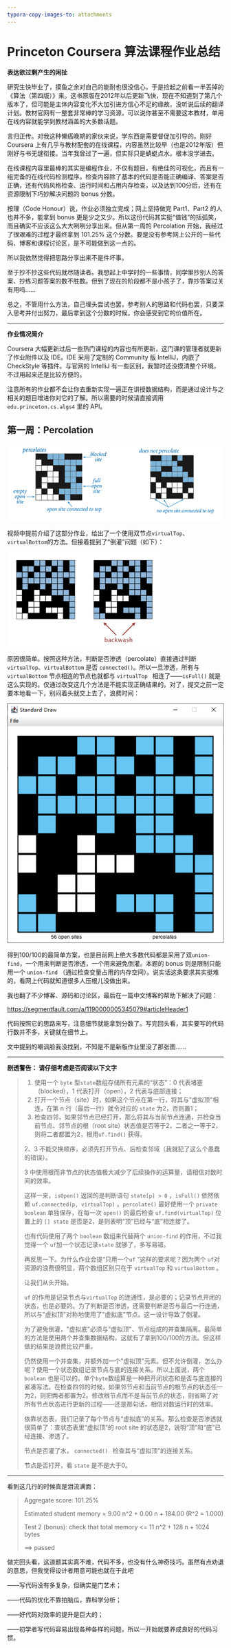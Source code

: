 ```yaml
---
typora-copy-images-to: attachments
---
```


# Princeton Coursera 算法课程作业总结

**表达欲过剩产生的闲扯**

研究生快毕业了，摸鱼之余对自己的能耐也很没信心，于是捡起之前看一半丢掉的《算法（第四版）》来。这书原版在2012年以后更新飞快，现在不知道到了第几个版本了，但可能是主体内容变化不大加引进方信心不足的缘故，没听说后续的翻译计划。教材官网有一整套非常棒的学习资源，可以说你甚至不需要这本教材，单用在线内容就能学到教材涵盖的大多数话题。

言归正传。对我这种懒癌晚期的家伙来说，学东西是需要督促加引导的。刚好 Coursera 上有几乎与教材配套的在线课程，内容虽然比较早（也是2012年版）但刚好与书无缝衔接。当年我曾过了一遍，但实际只是蜻蜓点水，根本没学进去。

在线课程内容里最棒的其实是编程作业，不仅有题目，有绝佳的可视化，而且有一组完备的在线代码检测程序。检查内容除了基本的代码是否能正确编译、答案是否正确，还有代码风格检查、运行时间和占用内存检查，以及达到100分后，还有在资源限制下巧妙解决问题的 bonus 分数。

按理（Code Honour）说，作业必须独立完成；网上坚持做完 Part1、Part2 的人也并不多，能拿到 bonus 更是少之又少。所以这份代码其实挺“值钱”的括弧笑，而且确实不应该这么大大咧咧分享出来。但从第一周的 Percolation 开始，我经过了很艰难的过程才最终拿到 101.25% 这个分数。要是没有参考网上公开的一些代码、博客和课程讨论区，是不可能做到这一点的。

所以我依然觉得把思路分享出来不是件坏事。

至于抄不抄这些代码就尽随读者。我想起上中学时的一些事情，同学里抄别人的答案、抄练习题答案的数不胜数。但到了现在的阶段都不是小孩子了，靠抄答案过关有用吗……

总之，不管用什么方法，自己埋头尝试也罢，参考别人的思路和代码也罢，只要深入思考并付出努力，最后拿到这个分数的时候，你会感受到它的价值所在。

****

**作业情况简介**

Coursera 大幅更新过后一些热门课程的内容也有所更新，这门课的管理者就更新了作业附件以及 IDE。IDE 采用了定制的 Community 版 IntelliJ，内嵌了 CheckStyle 等插件。与官网的 IntelliJ 有一些区别，我暂时还没摸清整个环境，不过用起来还是比较方便的。

注意所有的作业都不会让你去重新实现一遍正在讲授数据结构，而是通过设计与之相关的题目增进你对它的了解。所以需要的时候请直接调用 `edu.princeton.cs.algs4` 里的 API。



## 第一周：Percolation

![1554024569869](attachments/1554024569869.png)

视频中提前介绍了这部分作业，给出了一个使用双节点`virtualTop`、`virtualBottom`的方法。但接着提到了“倒灌”问题（如下）：

![Percolation backwash](attachments/percolation-backwash.png)

原因很简单。按照这种方法，判断是否渗透（percolate）直接通过判断 `virtualTop`、`virtualBottom` 是否 `connected()`。所以一旦渗透，所有与 `virtualBottom` 节点相连的节点也就都与 `virtualTop ` 相连了——`isFull()` 就是这么实现的。仅通过改变这几个方法是不能实现正确结果的。对了，提交之前一定要本地看一下，别闷着头就交上去了，浪费时间：

![1554025528995](attachments/1554025528995.png)



得到100/100的最简单方案，也是目前网上绝大多数代码都是采用了双`union-find`，一个用来判断是否渗透，一个用来避免倒灌。本题的 bonus 则是限制只能用一个 `union-find` （通过检查变量占用的内存空间）。说实话这条要求其实挺难的，看网上代码就知道很多人压根儿没做出来。

我也翻了不少博客、源码和讨论区，最后在一篇中文博客的帮助下解决了问题：

https://segmentfault.com/a/1190000005345079#articleHeader1

代码按照它的思路来写，注意细节就能拿到分数了。写完回头看，其实要写的代码行数并不多，关键就在细节上。

文中提到的嘲讽脸我没找到，不知是不是新版作业里没了那张图……

****

**剧透警告： 请仔细考虑是否阅读以下文字**

> 1. 使用一个 `byte` 型`state`数组存储所有元素的“状态”：0 代表堵塞（blocked），1 代表打开（open），2 代表与底部连接；
> 2. 打开一个节点（site）时，如果这个节点在第一行，将其与"虚拟顶"相连，在第 n 行（最后一行）就令对应的 `state` 为2，否则置1；
> 3. 检查四邻，如果邻节点已经打开，那么将其与当前节点连通，并检查当前节点、邻节点的根（root site）状态值是否等于2，二者之一等于2，则将二者都置为2，根用`uf.find()` 获得。
>
> 2、3 不能交换顺序，必须先打开节点、后检查邻域（我就犯了这么个愚蠢的错误）。
>
> 3 中使用根而非节点的状态值极大减少了后续操作的运算量，请相信对数时间的效率。
>
> 这样一来，`isOpen()` 返回的是判断语句 `state[p] > 0` ，`isFull()` 依然依赖 `uf.connected(p, virtualTop)` 。`percolate()` 最好使用一个 `private boolean`  单独保存，在每一次 `open()` 的最后检查 `uf.find(virtualTop)` 位置上的 `[] state` 是否是2，是则表明“顶”已经与“底”相连接了。
>
> 也有代码使用了两个 `boolean` 数组来代替两个 `union-find` 的作用，不过我觉得一个 `uf`加一个状态记录`state` 就够了，多写易错。
>
> 再反思一下。为什么作业会提“只用一个`uf` ”这样的要求呢？因为两个 `uf`对资源的浪费很明显，两个数组区别只在于 `virtualTop` 和 `virtualBottom` 。
>
> 让我们从头开始。
>
> `uf` 的作用是记录节点与`virtualTop` 的连通性，是必要的；记录节点开闭的状态，也是必要的。为了判断是否渗透，还需要判断是否与最后一行连通，所以与"虚拟顶"对称地使用了"虚拟底"节点。这一设计导致了倒灌。
>
> 为了避免倒灌，"虚拟底"必须与"虚拟顶"、节点组成的并查集隔离。最简单的方法是使用两个并查集数据结构，这就有了拿到100/100的方法。但这样做的结果是浪费比较严重。
>
> 仍然使用一个并查集，并额外加一个"虚拟顶"元素。但不允许倒灌，怎么办呢？使用一个状态数组记录节点与底的连接关系。所以上面说，两个`boolean` 也是可以的。单个`byte`数组算是一种把开闭状态和是否与底连接的紧凑写法。在检查四邻的时候，如果邻节点和当前节点的根节点的状态任一为2，则把两者都置为2。修改根节点而不是当前节点的状态，则省略了对所有节点状态进行更新的过程——还是那句话，相信对数运行时的效率。
>
> 依靠状态表，我们记录了每个节点与“虚拟底”的关系。那么检查是否渗透就很简单了：查状态表里“虚拟顶”的 root site 的状态是2，说明“顶”和“底”已经连接、渗透了。
>
> 节点是否灌了水， `connected() ` 检查其与“虚拟顶”的连接关系。
>
> 节点是否打开，看 `state` 是不是大于0。

****

看到这几行的时候真是泪流满面：

> Aggregate score: 101.25%
>
> Estimated student memory = 9.00 n^2 + 0.00 n + 184.00   (R^2 = 1.000)
>
> Test 2 (bonus): check that total memory <= 11 n^2 + 128 n + 1024 bytes
>
> ==> passed

做完回头看，这道题其实真不难，代码不多，也没有什么神奇技巧。虽然有点劝退的意思，但我觉得设计者用意可能也就在于此吧

——写代码没有多复杂，但确实是门艺术；

——代码的优化不靠拍脑瓜，靠科学分析；

——好代码对效率的提升是巨大的；

——初学者写代码容易出现各种各样的问题，所以一开始就要养成良好的代码习惯。

